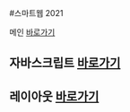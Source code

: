 
#스마트웹 2021

메인 <a href="https://seungyeon0716.github.io/dothome21/"> 바로가기</a>

## 자바스크립트 <a href="http://seungyeon0716.github.io/dothome21/javascript/javascript100.html">바로가기</a>
## 레이아웃 <a href="https://seungyeon0716.github.io/dothome21/layout/index.html">바로가기</a>
